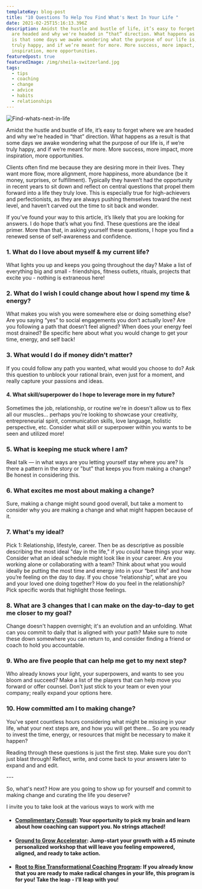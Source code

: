 ```yaml
---
templateKey: blog-post
title: "10 Questions To Help You Find What's Next In Your Life "
date: 2021-02-25T15:16:13.396Z
description: Amidst the hustle and bustle of life, it’s easy to forget where we
  are headed and why we're headed in “that” direction. What happens as a result
  is that some days we awake wondering what the purpose of our life is, if we’re
  truly happy, and if we’re meant for more. More success, more impact, more
  inspiration, more opportunities.
featuredpost: true
featuredImage: /img/sheila-switzerland.jpg
tags:
  - tips
  - coaching
  - change
  - advice
  - habits
  - relationships
---
```

![Find-whats-next-in-life](/img/find-whats-next.jpg "Searching for your next adventure")

Amidst the hustle and bustle of life, it’s easy to forget where we are headed and why we're headed in “that” direction. What happens as a result is that some days we awake wondering what the purpose of our life is, if we’re truly happy, and if we’re meant for more. More success, more impact, more inspiration, more opportunities.

Clients often find me because they are desiring more in their lives. They want more flow, more alignment, more happiness, more abundance (be it money, surprises, or fulfillment). Typically they haven’t had the opportunity in recent years to sit down and reflect on central questions that propel them forward into a life they truly love. This is especially true for high-achievers and perfectionists, as they are always pushing themselves toward the next level, and haven’t carved out the time to sit back and wonder.

If you’ve found your way to this article, it’s likely that you are looking for answers. I do hope that’s what you find. These questions are the ideal primer. More than that, in asking yourself these questions, I hope you find a renewed sense of self-awareness and confidence. 

### 1. What do I love about myself & my current life? 

What lights you up and keeps you going throughout the day? Make a list of everything big and small - friendships, fitness outlets, rituals, projects that excite you - nothing is extraneous here!

### 2. What do I wish I could change about how I spend my time & energy?  

What makes you wish you were somewhere else or doing something else? Are you saying “yes” to social engagements you don’t actually love? Are you following a path that doesn’t feel aligned? When does your energy feel most drained? Be specific here about what you would change to get your time, energy, and self back!

### 3. What would I do if money didn't matter? 

If you could follow any path you wanted, what would you choose to do? Ask this question to unblock your rational brain, even just for a moment, and really capture your passions and ideas.

#### 4. What skill/superpower do I hope to leverage more in my future? 

Sometimes the job, relationship, or routine we're in doesn't allow us to flex all our muscles... perhaps you're looking to showcase your creativity, entrepreneurial spirit, communication skills, love language, holistic perspective, etc. Consider what skill or superpower within you wants to be seen and utilized more!

### 5. What is keeping me stuck where I am? 

Real talk — in what ways are you letting yourself stay where you are? Is there a pattern in the story or "but" that keeps you from making a change? Be honest in considering this.

### 6. What excites me most about making a change?

Sure, making a change might sound good overall, but take a moment to consider why you are making a change and what might happen because of it.

### 7. What's my ideal? 

Pick 1: Relationship, lifestyle, career. Then be as descriptive as possible describing the most ideal "day in the life," if you could have things your way. Consider what an ideal schedule might look like in your career. Are you working alone or collaborating with a team? Think about what you would ideally be putting the most time and energy into in your “best life” and how you’re feeling on the day to day. If you chose “relationship”, what are you and your loved one doing together? How do you feel in the relationship? Pick specific words that highlight those feelings.

### 8. What are 3 changes that I can make on the day-to-day to get me closer to my goal? 

Change doesn't happen overnight; it's an evolution and an unfolding. What can you commit to daily that is aligned with your path? Make sure to note these down somewhere you can return to, and consider finding a friend or coach to hold you accountable.

### 9. Who are five people that can help me get to my next step? 

Who already knows your light, your superpowers, and wants to see you bloom and succeed? Make a list of the players that can help move you forward or offer counsel. Don’t just stick to your team or even your company; really expand your options here.

### 10. How committed am I to making change? 

You've spent countless hours considering what might be missing in your life, what your next steps are, and how you will get there... So are you ready to invest the time, energy, or resources that might be necessary to make it happen?

Reading through these questions is just the first step. Make sure you don't just blast through! Reflect, write, and come back to your answers later to expand and and edit.

\---

So, what's next? How are you going to show up for yourself and commit to making change and curating the life you deserve?

I invite you to take look at the various ways to work with me

* #### [Complimentary Consult](https://www.sheilaanne.com/book/exploration/): Your opportunity to pick my brain and learn about how coaching can support you. No strings attached!
* #### [Ground to Grow Accelerator](https://www.sheilaanne.com/book/ground-to-grow/): Jump-start your growth with a 45 minute personalized workshop that will leave you feeling empowered, aligned, and ready to take action.
* #### [Root to Rise Transformational Coaching Program](https://www.sheilaanne.com/root-to-rise/): If you already know that you are ready to make radical changes in your life, this program is for you! Take the leap - I’ll leap with you!
